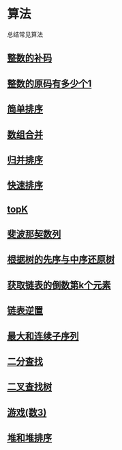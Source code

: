 # 算法 

总结常见算法

## [整数的补码](https://github.com/fizzse/algorithm/blob/master/bitmap.c)

## [整数的原码有多少个1](https://github.com/fizzse/algorithm/blob/master/1.go)

## [简单排序](https://github.com/fizzse/algorithm/blob/master/simple_sort.go) 

## [数组合并](https://github.com/fizzse/algorithm/blob/master/array_merge.go) 

## [归并排序](https://github.com/fizzse/algorithm/blob/master/merge_sort.go) 

## [快速排序](https://github.com/fizzse/algorithm/blob/master/quick_sort.go) 

## [topK]() 

## [斐波那契数列](https://github.com/fizzse/algorithm/blob/master/fibonacci.go) 

## [根据树的先序与中序还原树](https://github.com/fizzse/algorithm/blob/master/tree.go)

## [获取链表的倒数第k个元素](https://github.com/fizzse/algorithm/blob/master/list_find.go)

## [链表逆置](https://github.com/fizzse/algorithm/blob/master/list_reverse.go)

## [最大和连续子序列](https://github.com/fizzse/algorithm/blob/master/sub_max_array.go)

## [二分查找](https://github.com/fizzse/algorithm/blob/master/binary_search.go) 

## [二叉查找树](https://github.com/fizzse/algorithm/blob/master/sort_tree.go) 

## [游戏(数3)](https://github.com/fizzse/algorithm/blob/master/search3.go) 

## [堆和堆排序](https://github.com/fizzse/algorithm/blob/master/heap.go) 
